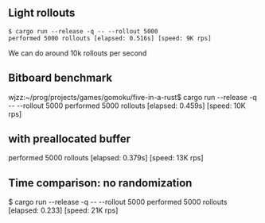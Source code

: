 ## Light rollouts

```
$ cargo run --release -q -- --rollout 5000
performed 5000 rollouts [elapsed: 0.516s] [speed: 9K rps]
```

We can do around 10k rollouts per second

## Bitboard benchmark

wjzz:~/prog/projects/games/gomoku/five-in-a-rust$ cargo run --release -q -- --rollout 5000
performed 5000 rollouts [elapsed: 0.459s] [speed: 10K rps]

## with preallocated buffer

performed 5000 rollouts [elapsed: 0.379s] [speed: 13K rps]

## Time comparison: no randomization

$ cargo run --release -q -- --rollout 5000
performed 5000 rollouts [elapsed: 0.233] [speed: 21K rps]
